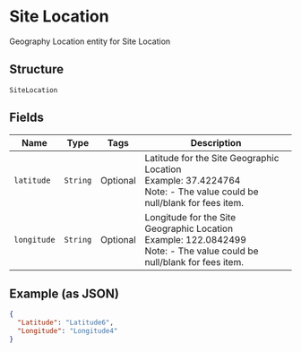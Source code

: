 
# Site Location

Geography Location entity for Site Location

## Structure

`SiteLocation`

## Fields

| Name | Type | Tags | Description |
|  --- | --- | --- | --- |
| `latitude` | `String` | Optional | Latitude for the Site Geographic Location<br>Example: 37.4224764<br>Note: - The value could be null/blank for fees item. |
| `longitude` | `String` | Optional | Longitude for the Site Geographic Location<br>Example: 122.0842499<br>Note: - The value could be null/blank for fees item. |

## Example (as JSON)

```json
{
  "Latitude": "Latitude6",
  "Longitude": "Longitude4"
}
```


